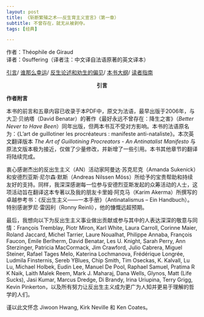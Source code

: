 ```yaml
---
layout: post
title: 《斩断繁殖之术——反生育主义宣言》（第一章）
subtitle: 不曾存在，就无从被剥夺。
tags: [经典]

---
```

作者：Théophile de Giraud<br>
译者：0suffering（译者注：中文译自法语原著的英文译本）

<a href="#intro">引言</a>/
<a href="#who is so lucky">谁那么幸运</a>/
<a href="#narrative">反生论述和劝生的偏见</a>/
<a href="#outline">本书大纲</a>/
<a href="#reader guide">读者指南</a>


<p id="intro" style="text-align: center; font-family: 'SimHei', sans-serif; font-weight: bold;">引言</p>

**作者附言**

本书的前言和五章内容已收录于本PDF中，原文为法语，最早出版于2006年，与大卫·贝纳塔（David Benatar）的著作《最好永远不曾存在：降生之害》（*Better Never to Have Been*）同年出版，但两本书互不受对方影响。本书的法语原名为：《L’art de guillotiner les procréateurs : manifeste anti-nataliste》。本次英文翻译版本 *The Art of Guillotining Procreators - An Antinatalist Manifesto* 与原法文版本极为接近，仅做了少量修改，并新增了一些引用。本书其他章节的翻译将陆续完成。

衷心感谢杰出的反出生主义（AN）活动家阿曼达·苏克尼克（Amanda Sukenick）和安德烈亚斯·尼尔森·默斯（Andreas Nilssen Möss）所给予的宝贵帮助和持续友好的支持。同样，我深深感谢每一位参与安德烈亚斯发起的众筹活动的人士，这项活动旨在翻译这本专著以及我的朋友卡里姆·阿克马（Karim Akerma）所撰写的卓越参考书：《反出生主义——一本手册》（Antinatalismus – Ein Handbuch）。特别感谢罗尼·雷因利（Ronny Reinli），他的慷慨远超预期。

最后，我想向以下为反出生主义事业做出贡献或参与其中的人表达深深的敬意与同情：François Tremblay, Piotr Miron, Karl White, Laura Carroll, Corinne Maier, Roland Jaccard, Michel Tarrier, Laure Noualhat, Philippe Annaba, François Faucon, Emile Berlherm, David Benatar, Les U. Knight, Sarah Perry, Ann Sterzinger, Patricia MacCormack, Jim Crawford, Julio Cabrera, Miguel Steiner, Rafael Tages Melo, Katerina Lochmanova, Frédérique Longrée, Ludmila Finsternis, Sereb YBlues, Chip Smith, Tim Oseckas, K. Kalvall, Lu Lu, Michael Holbek, Eudin Lee, Manuel De Pool, Raphael Samuel, Pratima R K Naik, Laith Malek Reem, Mark J. Maharaj, Dana Wells, Glynos, Matt (Life Sucks), Jasi Kumar, Marcus Dredge, Di Brandy, Irina Uriupina, Terry Grigg, Kevin Pinkerton，以及所有努力让反出生主义成为更广为人知并更易于理解的哲学的人们。

谨以此文怀念 Jiwoon Hwang, Kirk Neville 和 Ken Coates。







